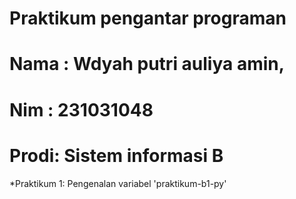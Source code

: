 # Praktikum pengantar programan 

<h1> Nama :  Wdyah putri auliya amin, </h1>
<h1> Nim  :   231031048 </h1>
<h1> Prodi: Sistem informasi B </h1>

*Praktikum 1: Pengenalan variabel 'praktikum-b1-py'
